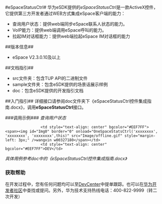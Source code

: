 #eSpaceStatusCtrl#
华为eSDK提供的*eSpaceStatusCtrl*是一款ActiveX控件，它提供第三方开发者通过WEB方式集成eSpace客户端的能力：

- 查询用户状态：提供web端同步eSpace联系人状态的能力。
- VoIP能力：提供web端调用eSpace呼叫的能力。
- 拉起IM对话框能力：提供web端拉起eSpace IM对话框的能力


##版本信息##
- eSpace V2.3.0.10及以上

##文档指引##
- src文件夹：包含TUP API的二进制文件
- sample文件夹：包含eSDK提供的场景话展示样例
- doc：包含eSDK提供的开发指引文档

##入门指引##
详细接口请参阅doc文件夹下《eSpaceStatusCtrl控件集成指南.docx》，调用**eSpaceStatusCtrl**接口。


###调用示例###
*查询用户状态*


	                <td style="text-align: center" bgcolor="#EEF7FF"><span><img id="Img0" border="0" onload="OneSpaceStatsCtrl('xxxxxxxx', 'xxxxxxxx', 'xxxxxxxx',this)" src="Image/offline.gif" style="margin-left: 3px;" />wangxin w00327180</span></td>
	        		<td style="text-align: center" bgcolor="#EEF7FF">DEV</td>


*具体用例参考doc中的《eSpaceStatusCtrl控件集成指南.docx》*

	 			
### 获取帮助 ###

在开发过程中，您有任何问题均可以至[DevCenter](https://devcenter.huawei.com)中提单跟踪。也可以在[华为开发者社区](http://bbs.csdn.net/forums/hwucdeveloper)中查找或提问。另外，华为技术支持热线电话：400-822-9999（转二次开发）




